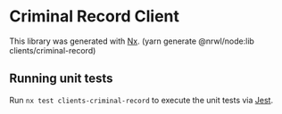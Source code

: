 <!-- gitbook-navigation: "Criminal Record" -->
# Criminal Record Client 

This library was generated with [Nx](https://nx.dev). (yarn generate @nrwl/node:lib clients/criminal-record)

## Running unit tests

Run `nx test clients-criminal-record` to execute the unit tests via [Jest](https://jestjs.io).
